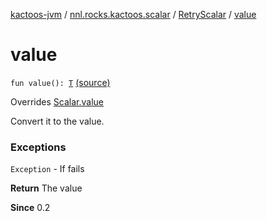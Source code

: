 [kactoos-jvm](../../index.md) / [nnl.rocks.kactoos.scalar](../index.md) / [RetryScalar](index.md) / [value](./value.md)

# value

`fun value(): `[`T`](index.md#T) [(source)](https://github.com/neonailol/kactoos/blob/master/kactoos-jvm/src/main/kotlin/nnl/rocks/kactoos/scalar/RetryScalar.kt#L40)

Overrides [Scalar.value](../../nnl.rocks.kactoos/-scalar/value.md)

Convert it to the value.

### Exceptions

`Exception` - If fails

**Return**
The value

**Since**
0.2

